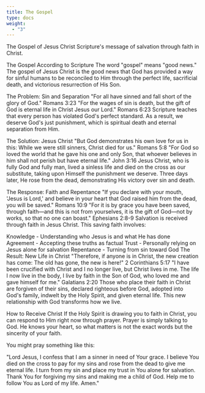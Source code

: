 ```yaml
---
title: The Gospel
type: docs
weight:
  - "3"
---
```


The Gospel of Jesus Christ
Scripture's message of salvation through faith in Christ.

The Gospel According to Scripture
The word "gospel" means "good news." The gospel of Jesus Christ is the good news that God has provided a way for sinful humans to be reconciled to Him through the perfect life, sacrificial death, and victorious resurrection of His Son.

The Problem: Sin and Separation
"For all have sinned and fall short of the glory of God." Romans 3:23
"For the wages of sin is death, but the gift of God is eternal life in Christ Jesus our Lord." Romans 6:23
Scripture teaches that every person has violated God's perfect standard. As a result, we deserve God's just punishment, which is spiritual death and eternal separation from Him.

The Solution: Jesus Christ
"But God demonstrates his own love for us in this: While we were still sinners, Christ died for us." Romans 5:8
"For God so loved the world that he gave his one and only Son, that whoever believes in him shall not perish but have eternal life." John 3:16
Jesus Christ, who is fully God and fully man, lived a sinless life and died on the cross as our substitute, taking upon Himself the punishment we deserve. Three days later, He rose from the dead, demonstrating His victory over sin and death.

The Response: Faith and Repentance
"If you declare with your mouth, 'Jesus is Lord,' and believe in your heart that God raised him from the dead, you will be saved." Romans 10:9
"For it is by grace you have been saved, through faith—and this is not from yourselves, it is the gift of God—not by works, so that no one can boast." Ephesians 2:8-9
Salvation is received through faith in Jesus Christ. This saving faith involves:

Knowledge - Understanding who Jesus is and what He has done
Agreement - Accepting these truths as factual
Trust - Personally relying on Jesus alone for salvation
Repentance - Turning from sin toward God
The Result: New Life in Christ
"Therefore, if anyone is in Christ, the new creation has come: The old has gone, the new is here!" 2 Corinthians 5:17
"I have been crucified with Christ and I no longer live, but Christ lives in me. The life I now live in the body, I live by faith in the Son of God, who loved me and gave himself for me." Galatians 2:20
Those who place their faith in Christ are forgiven of their sins, declared righteous before God, adopted into God's family, indwelt by the Holy Spirit, and given eternal life. This new relationship with God transforms how we live.

How to Receive Christ
If the Holy Spirit is drawing you to faith in Christ, you can respond to Him right now through prayer. Prayer is simply talking to God. He knows your heart, so what matters is not the exact words but the sincerity of your faith.

You might pray something like this:

"Lord Jesus, I confess that I am a sinner in need of Your grace. I believe You died on the cross to pay for my sins and rose from the dead to give me eternal life. I turn from my sin and place my trust in You alone for salvation. Thank You for forgiving my sins and making me a child of God. Help me to follow You as Lord of my life. Amen."